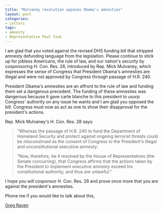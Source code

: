 ```yaml
---
title: "Mulvaney resolution opposes Obama's amnesties"
layout: post
categories:
- Letters
tags:
- amnesty
- Representative Paul Cook
---
```


I am glad that you voted against the revised DHS funding bill that stripped amnesty defunding language from the legislation. Please continue to stick up for jobless Americans, the rule of law, and our nation's security by cosponsoring H. Con. Res. 28, introduced by Rep. Mick Mulvaney, which expresses the sense of Congress that President Obama's amnesties are illegal and were not approved by Congress through passage of H.R. 240.

President Obama's amnesties are an affront to the rule of law and funding them set a dangerous precedent. The funding of these amnesties was dangerous because it gave carte blanche to this president to usurp Congress' authority on any issue he wants and I am glad you opposed the bill. Congress must now as act as one to show their disapproval for the president's actions.

Rep. Mick Mulvaney's H. Con. Res. 28 says:

> "Whereas the passage of H.R. 240 to fund the Department of Homeland Security and protect against ongoing terrorist threats could be misconstrued as the consent of Congress to the President's illegal and unconstitutional executive amnesty:
> 
> "Now, therefore, be it resolved by the House of Representatives (the Senate concurring), that Congress affirms that the actions taken by the President to implement executive amnesty exceed his constitutional authority, and thus are unlawful."

I hope you will cosponsor H. Con. Res. 28 and prove once more that you are against the president's amnesties.

Phone me if you would like to talk about this,

[Greg Raven](https://www.gregraven.org/)